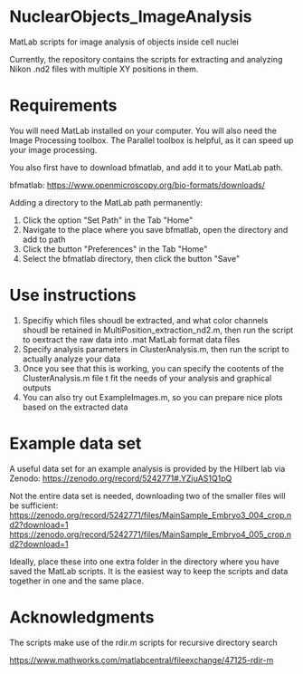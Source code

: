 # NuclearObjects_ImageAnalysis

MatLab scripts for image analysis of objects inside cell nuclei

Currently, the repository contains the scripts for extracting and analyzing Nikon .nd2 files with multiple XY positions in them.

# Requirements

You will need MatLab installed on your computer. You will also need the Image Processing toolbox. The Parallel toolbox is helpful, as it can speed up your image processing.

You also first have to download bfmatlab, and add it to your MatLab path.

bfmatlab:
https://www.openmicroscopy.org/bio-formats/downloads/

Adding a directory to the MatLab path permanently:
1. Click the option "Set Path" in the Tab "Home"
2. Navigate to the place where you save bfmatlab, open the directory and add to path
3. Click the button "Preferences" in the Tab "Home"
4. Select the bfmatlab directory, then click the button "Save"

# Use instructions

1. Specifiy which files shoudl be extracted, and what color channels shoudl be retained in MultiPosition_extraction_nd2.m, then run the script to oextract the raw data into .mat MatLab format data files
2. Specify analysis parameters in ClusterAnalysis.m, then run the script to actually analyze your data
3. Once you see that this is working, you can specify the cootents of the ClusterAnalysis.m file t fit the needs of your analysis and graphical outputs
4. You can also try out ExampleImages.m, so you can prepare nice plots based on the extracted data

# Example data set

A useful data set for an example analysis is provided by the Hilbert lab via Zenodo:
https://zenodo.org/record/5242771#.YZjuAS1Q1pQ

Not the entire data set is needed, downloading two of the smaller files will be sufficient:
https://zenodo.org/record/5242771/files/MainSample_Embryo3_004_crop.nd2?download=1
https://zenodo.org/record/5242771/files/MainSample_Embryo4_005_crop.nd2?download=1

Ideally, place these into one extra folder in the directory where you have saved the MatLab scripts. It is the easiest way to keep the scripts and data together in one and the same place.

# Acknowledgments

The scripts make use of the rdir.m scripts for recursive directory search

https://www.mathworks.com/matlabcentral/fileexchange/47125-rdir-m
